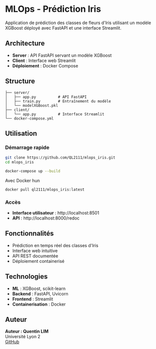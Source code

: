 # MLOps - Prédiction Iris

Application de prédiction des classes de fleurs d'Iris utilisant un modèle XGBoost déployé avec FastAPI et une interface Streamlit.

## Architecture

- **Server** : API FastAPI servant un modèle XGBoost
- **Client** : Interface web Streamlit
- **Déploiement** : Docker Compose

## Structure

```
├── server/
│   ├── app.py          # API FastAPI
│   ├── train.py        # Entraînement du modèle
│   └── modelXGBoost.pkl
├── client/
│   └── app.py          # Interface Streamlit
└── docker-compose.yml
```

## Utilisation

### Démarrage rapide

```bash
git clone https://github.com/QL2111/mlops_iris.git
cd mlops_iris
```

```bash
docker-compose up --build
```

Avec Docker hun  

```bash
docker pull ql2111/mlops_iris:latest
```

### Accès
- **Interface utilisateur** : http://localhost:8501
- **API** : http://localhost:8000/redoc

## Fonctionnalités

- Prédiction en temps réel des classes d'Iris
- Interface web intuitive
- API REST documentée
- Déploiement containerisé

## Technologies

- **ML** : XGBoost, scikit-learn
- **Backend** : FastAPI, Uvicorn
- **Frontend** : Streamlit
- **Containerisation** : Docker

## Auteur
**Auteur : Quentin LIM**  
Université Lyon 2  
[GitHub](https://github.com/QL2111)
